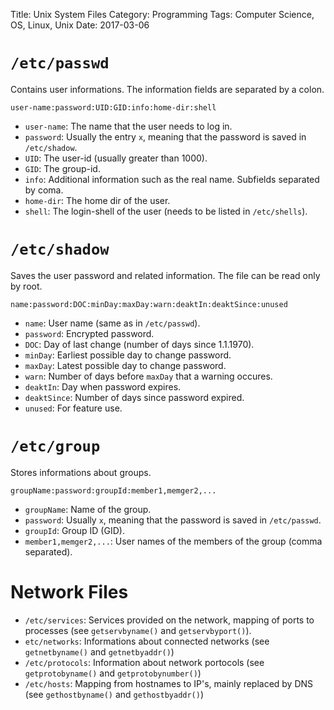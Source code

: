 Title: Unix System Files
Category: Programming
Tags: Computer Science, OS, Linux, Unix
Date: 2017-03-06

# `/etc/passwd`

Contains user informations. The information fields are separated by a colon.

`user-name:password:UID:GID:info:home-dir:shell`

- `user-name`: The name that the user needs to log in.
- `password`: Usually the entry `x`, meaning that the password is saved in `/etc/shadow`.
- `UID`: The user-id (usually greater than 1000).
- `GID`: The group-id.
- `info`: Additional information such as the real name. Subfields separated by coma.
- `home-dir`: The home dir of the user.
- `shell`: The login-shell of the user (needs to be listed in `/etc/shells`).


# `/etc/shadow`

Saves the user password and related information. The file can be read only by root.

`name:password:DOC:minDay:maxDay:warn:deaktIn:deaktSince:unused`

- `name`: User name (same as in `/etc/passwd`).
- `password`: Encrypted password.
- `DOC`: Day of last change (number of days since 1.1.1970).
- `minDay`: Earliest possible day to change password.
- `maxDay`: Latest possible day to change password.
- `warn`: Number of days before `maxDay` that a warning occures.
- `deaktIn`: Day when password expires.
- `deaktSince`: Number of days since password expired.
- `unused`: For feature use.


# `/etc/group`

Stores informations about groups.

`groupName:password:groupId:member1,memger2,...`


- `groupName`: Name of the group.
- `password`: Usually `x`, meaning that the password is saved in `/etc/passwd`.
- `groupId`: Group ID (GID).
- `member1,memger2,...`: User names of the members of the group (comma separated).


# Network Files

- `/etc/services`: Services provided on the network, mapping of ports to processes (see `getservbyname()` and `getservbyport()`).
- `etc/networks`: Informations about connected networks (see `getnetbyname()` and `getnetbyaddr()`)
- `/etc/protocols`: Information about network portocols (see `getprotobyname()` and `getprotobynumber()`)
- `/etc/hosts`: Mapping from hostnames to IP's, mainly replaced by DNS (see `gethostbyname()` and `gethostbyaddr()`)

